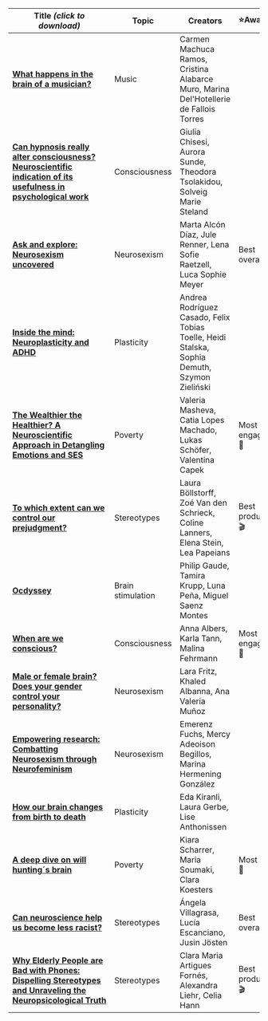 
| Title  *(click to download)*     | Topic       | Creators     | ⭐️Award⭐️  |
|-------------|-------------|--------------|----------------|
| [**What happens in the brain of a musician?**](https://github.com/wobc/cogneuro/raw/refs/heads/main/podcasts/2023-2024/english/files/music.mp3)  | Music     | Carmen Machuca Ramos, Cristina Alabarce Muro, Marina Del'Hotellerie de Fallois Torres    |     |
| [**Can hypnosis really alter consciousness?Neuroscientific indication of its usefulness in psychological work**](https://github.com/wobc/cogneuro/raw/refs/heads/main/podcasts/2023-2024/english/files/consciousness-1.mp3)   | Consciousness     | Giulia Chisesi, Aurora Sunde, Theodora Tsolakidou, Solveig Marie Steland    |  |
| [**Ask and explore: Neurosexism uncovered**](https://github.com/wobc/cogneuro/raw/refs/heads/main/podcasts/2023-2024/english/files/neurosexism-1.mp3)  | Neurosexism     | Marta Alcón Díaz, Jule Renner, Lena Sofie Raetzell, Luca Sophie Meyer    | Best overall✨ |
| [**Inside the mind: Neuroplasticity and ADHD**](https://github.com/wobc/cogneuro/raw/refs/heads/main/podcasts/2023-2024/english/files/plasticity-1.mp3)  | Plasticity     | Andrea Rodríguez Casado, Felix Tobias Toelle, Heidi Stalska, Sophia Demuth, Szymon Zieliński    |   |
| [**The Wealthier the Healthier? A Neuroscientific Approach in Detangling Emotions and SES**](https://github.com/wobc/cogneuro/raw/refs/heads/main/podcasts/2023-2024/english/files/poverty-1.mp3)  | Poverty     | Valeria Masheva, Catia Lopes Machado, Lukas Schöfer, Valentina Capek    | Most engaging 👀 |
| [**To which extent can we control our prejudgment?**](https://github.com/wobc/cogneuro/raw/refs/heads/main/podcasts/2023-2024/english/files/stereotypes-1.m4a)  | Stereotypes     | Laura Böllstorff, Zoé Van den Schrieck, Coline Lanners, Elena Stein, Lea Papeians  | Best produced🎬 |
| [**Ocdyssey**](https://github.com/wobc/cogneuro/raw/refs/heads/main/podcasts/2023-2024/english/files/stimulation-1.mp3)  | Brain stimulation     | Philip Gaude, Tamira Krupp, Luna Peña, Miguel Saenz Montes   |   |
| [**When are we conscious?**](https://github.com/wobc/cogneuro/raw/refs/heads/main/podcasts/2023-2024/english/files/consciousness-2.mp3)  | Consciousness     | Anna Albers, Karla Tann, Malina Fehrmann    | Most engaging👀 |
| [**Male or female brain? Does your gender control your personality?**](https://github.com/wobc/cogneuro/raw/refs/heads/main/podcasts/2023-2024/english/files/neurosexism-2.mp3)  | Neurosexism     | Lara Fritz, Khaled Albanna, Ana Valeria Muñoz   |   |
| [**Empowering research: Combatting Neurosexism through Neurofeminism**](https://github.com/wobc/cogneuro/raw/refs/heads/main/podcasts/2023-2024/english/files/neurosexism-3.mp3)  | Neurosexism     | Emerenz Fuchs, Mercy Adeoison Begillos, Marina Hermening González   |   |
| [**How our brain changes from birth to death**](https://github.com/wobc/cogneuro/raw/refs/heads/main/podcasts/2023-2024/english/files/plasticity-2.mp3)  | Plasticity     | Eda Kiranli, Laura Gerbe, Lise Anthonissen   |   |
| [**A deep dive on will hunting´s brain**](https://github.com/wobc/cogneuro/raw/refs/heads/main/podcasts/2023-2024/english/files/poverty-2.mp3)  | Poverty     | Kiara Scharrer, Maria Soumaki, Clara Koesters   | Most fun🎉 |
| [**Can neuroscience help us become less racist?**](https://github.com/wobc/cogneuro/raw/refs/heads/main/podcasts/2023-2024/english/files/stereotypes-2.mp3)  | Stereotypes     | Ángela Villagrasa, Lucía Escanciano, Jusin Jösten  | Best overall✨ |
| [**Why Elderly People are Bad with Phones: Dispelling Stereotypes and Unraveling the Neuropsicological Truth**](https://github.com/wobc/cogneuro/raw/refs/heads/main/podcasts/2023-2024/english/files/stereotypes-3.mp3)  | Stereotypes     | Clara Maria Artigues Fornés, Alexandra Liehr, Celia Hann  | Best produced🎬  |

